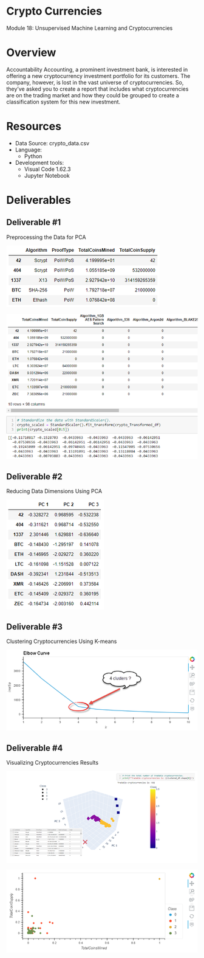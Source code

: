 # Crypto Currencies
Module 18: Unsupervised Machine Learning and Cryptocurrencies

# Overview
Accountability Accounting, a prominent investment bank, is interested in offering a new cryptocurrency investment portfolio for its customers. The company, however, is lost in the vast universe of cryptocurrencies. So, they’ve asked you to create a report that includes what cryptocurrencies are on the trading market and how they could be grouped to create a classification system for this new investment.

# Resources
* Data Source: crypto_data.csv
* Language:
  - Python
* Development tools: 
  - Visual Code 1.62.3
  - Jupyter Notebook

# Deliverables
## Deliverable #1
Preprocessing the Data for PCA

![Deliverable #1 - A](/images/d1_1.png)

![Deliverable #1 - B](/images/d1_2.png)


## Deliverable #2
Reducing Data Dimensions Using PCA

![Deliverable #2](/images/d2_1.png)

## Deliverable #3
Clustering Cryptocurrencies Using K-means

![Deliverable #3](/images/d3_1.png)


## Deliverable #4
Visualizing Cryptocurrencies Results

![Deliverable #4 - A](/images/d4_1.png)

![Deliverable #4 - B](/images/d4_2.png)

